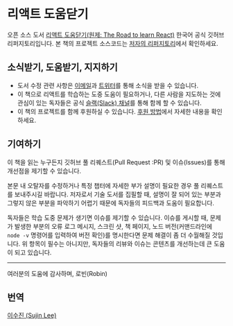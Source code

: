 # 리액트 도움닫기
오픈 소스 도서 [리액트 도움닫기(원제: The Road to learn React)](https://www.robinwieruch.de/the-road-to-learn-react/) 한국어 공식 깃허브 리퍼지토리입니다. 본 책의 프로젝트 소스코드는 [저자의 리퍼지토리](https://github.com/rwieruch/hackernews-client)에서 확인하세요.

## 소식받기, 도움받기, 지지하기
* 도서 수정 관련 사항은 [이메일](https://www.getrevue.co/profile/rwieruch)과 [트위터](https://twitter.com/rwieruch)를 통해 소식을 받을 수 있습니다.
* 이 책으로 리액트를 학습하는 도중 도움이 필요하거나, 다른 사람을 지도하는 것에 관심이 있는 독자들은 공식 [슬랙(Slack) 채널](https://slack-the-road-to-learn-react.wieruch.com/)를 통해 함께 할 수 있습니다.
* 이 책의 프로젝트를 함께 후원하실 수 있습니다. [후원 방법](https://www.robinwieruch.de/about/)에서 자세한 내용을 확인하세요.

## 기여하기
이 책을 읽는 누구든지 깃허브 풀 리퀘스트(Pull Request :PR) 및 이슈(Issues)를 통해 개선점을 제기할 수 있습니다.

본문 내 오탈자를 수정하거나 특정 챕터에 자세한 부가 설명이 필요한 경우 풀 리퀘스트를 보내주시길 바랍니다. 저자로서 기술 도서를 집필할 때, 설명이 잘 되어 있는 부분과 그렇지 않은 부분을 파악하기 어렵기 때문에 독자들의 피드백과 도움이 필요합니다.

독자들은 학습 도중 문제가 생기면 이슈를 제기할 수 있습니다. 이슈를 게시할 때, 문제가 발생한 부분의 오류 로그 메시지, 스크린 샷, 책 페이지, 노드 버전(커맨드라인에 `node -v` 명령어를 입력하여 버전 확인)를 명시한다면 문제 해결이 좀 더 수월해질 것입니다. 위 항목이 필수는 아니지만, 독자들의 리뷰와 이슈는 콘텐츠를 개선하는데 큰 도움이 되고 있습니다.

---
여러분의 도움에 감사하며,
로빈(Robin)

## 번역
[이수진 (Sujin Lee)](https://github.com/sujinleeme)
